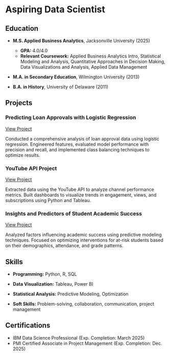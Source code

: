 # Aspiring Data Scientist

## Education
- **M.S. Applied Business Analytics**, Jacksonville University (2025)  
  - **GPA:** 4.0/4.0  
  - **Relevant Coursework:** Applied Business Analytics Intro, Statistical Modeling and Analysis, Quantitative Approaches in Decision Making, Data Visualizations and Analysis, Applied Data Management  

- **M.A. in Secondary Education**, Wilmington University (2013)  

- **B.A. in History**, University of Delaware (2011)  


## Projects
### Predicting Loan Approvals with Logistic Regression

[View Project](#)  

Conducted a comprehensive analysis of loan approval data using logistic regression. Engineered features, evaluated model performance with precision and recall, and implemented class balancing techniques to optimize results.  


### YouTube API Project

[View Project](#)  

Extracted data using the YouTube API to analyze channel performance metrics. Built dashboards to visualize trends in engagement, views, and subscriptions using Python and Tableau.  


### Insights and Predictors of Student Academic Success

[View Project](#)  

Analyzed factors influencing academic success using predictive modeling techniques. Focused on optimizing interventions for at-risk students based on their demographics, attendance, and grade patterns.  


## Skills
- **Programming:** Python, R, SQL  

- **Data Visualization:** Tableau, Power BI  

- **Statistical Analysis:** Predictive Modeling, Optimization  

- **Soft Skills:** Problem-solving, collaboration, communication, project management  


## Certifications
- IBM Data Science Professional (Exp. Completion: March 2025)  
- PMI Certified Associate in Project Management (Exp. Completion: Dec. 2025)  
